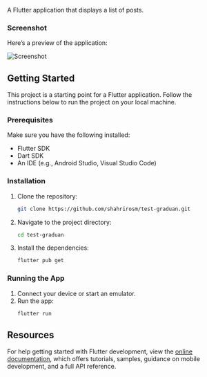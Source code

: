 A Flutter application that displays a list of posts.

### Screenshot

Here’s a preview of the application:

![Screenshot](https://github.com/shahrirosm/test-graduan/blob/main/screenshot/screenshot.gif)

## Getting Started

This project is a starting point for a Flutter application. Follow the instructions below to run the project on your local machine.

### Prerequisites

Make sure you have the following installed:

- Flutter SDK
- Dart SDK
- An IDE (e.g., Android Studio, Visual Studio Code)

### Installation

1. Clone the repository:
   ```bash
   git clone https://github.com/shahrirosm/test-graduan.git
   ```
2. Navigate to the project directory:
   ```bash
   cd test-graduan
   ```
3. Install the dependencies:
   ```bash
   flutter pub get
   ```

### Running the App

1. Connect your device or start an emulator.
2. Run the app:
   ```bash
   flutter run
   ```

## Resources

For help getting started with Flutter development, view the
[online documentation](https://docs.flutter.dev/), which offers tutorials, samples, guidance on mobile development, and a full API reference.
